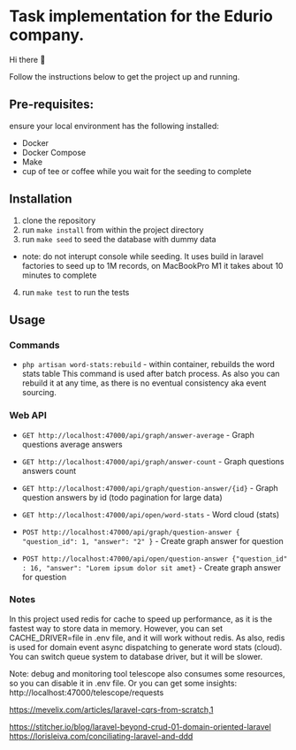 # Task implementation for the Edurio company.

Hi there 👋

Follow the instructions below to get the project up and running.

## Pre-requisites:
ensure your local environment has the following installed:
- Docker
- Docker Compose
- Make
- cup of tee or coffee while you wait for the seeding to complete

## Installation
1. clone the repository
2. run `make install` from within the project directory
3. run `make seed` to seed the database with dummy data 
- note: do not interupt console while seeding. It uses build in laravel factories to seed up to 1M records, on MacBookPro M1 it takes about 10 minutes to complete
4. run `make test` to run the tests

## Usage

### Commands
- `php artisan word-stats:rebuild` - within container, rebuilds the word stats table
This command is used after batch process. As also you can rebuild it at any time, as there is no eventual consistency aka event sourcing.

### Web API
- `GET http://localhost:47000/api/graph/answer-average` - Graph questions average answers
- `GET http://localhost:47000/api/graph/answer-count` - Graph questions answers count
- `GET http://localhost:47000/api/graph/question-answer/{id}` - Graph question answers by id (todo pagination for large data)
- `GET http://localhost:47000/api/open/word-stats` - Word cloud (stats)

- `POST http://localhost:47000/api/graph/question-answer { "question_id": 1, "answer": "2" }` - Create graph answer for question
- `POST http://localhost:47000/api/open/question-answer {"question_id" : 16, "answer": "Lorem ipsum dolor sit amet}` - Create graph answer for question


### Notes

In this project used redis for cache to speed up performance, as it is the fastest way to store data in memory.
However, you can set CACHE_DRIVER=file in .env file, and it will work without redis.
As also, redis is used for domain event async dispatching to generate word stats (cloud).
You can switch queue system to database driver, but it will be slower.

Note: debug and monitoring tool telescope also consumes some resources, so you can disable it in .env file.
Or you can get some insights:
http://localhost:47000/telescope/requests

https://mevelix.com/articles/laravel-cqrs-from-scratch,1

https://stitcher.io/blog/laravel-beyond-crud-01-domain-oriented-laravel
https://lorisleiva.com/conciliating-laravel-and-ddd
